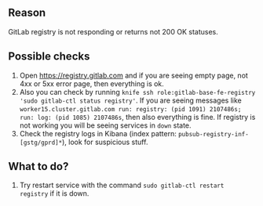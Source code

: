 ## Reason

GitLab registry is not responding or returns not 200 OK statuses.

## Possible checks

1. Open https://registry.gitlab.com and if you are seeing empty page, not 4xx or 5xx error page, then everything is ok.
1. Also you can check by running `knife ssh role:gitlab-base-fe-registry 'sudo gitlab-ctl status registry'`. If you are seeing messages like `worker15.cluster.gitlab.com run: registry: (pid 1091) 2107486s; run: log: (pid 1085) 2107486s`, then also everything is fine. If registry is not working you will be seeing services in `down` state.
1. Check the registry logs in Kibana (index pattern: `pubsub-registry-inf-[gstg/gprd]*`), look for suspicious stuff.

## What to do?

1. Try restart service with the command `sudo gitlab-ctl restart registry` if it is down.
